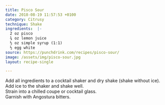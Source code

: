 ```yaml
---
title: Pisco Sour
date: 2018-08-19 11:57:53 +0100
category: Citrusy
technique: Shake
ingredients:  |-
  2 oz pisco
  ¾ oz lemon juice
  ½ oz simple syrup (1:1)
  ½ egg white
source: https://punchdrink.com/recipes/pisco-sour/
image: /assets/img/pisco-sour.jpg
layout: recipe-single

---
```

Add all ingredients to a cocktail shaker and dry shake (shake without ice).  
Add ice to the shaker and shake well.  
Strain into a chilled coupe or cocktail glass.  
Garnish with Angostura bitters.
